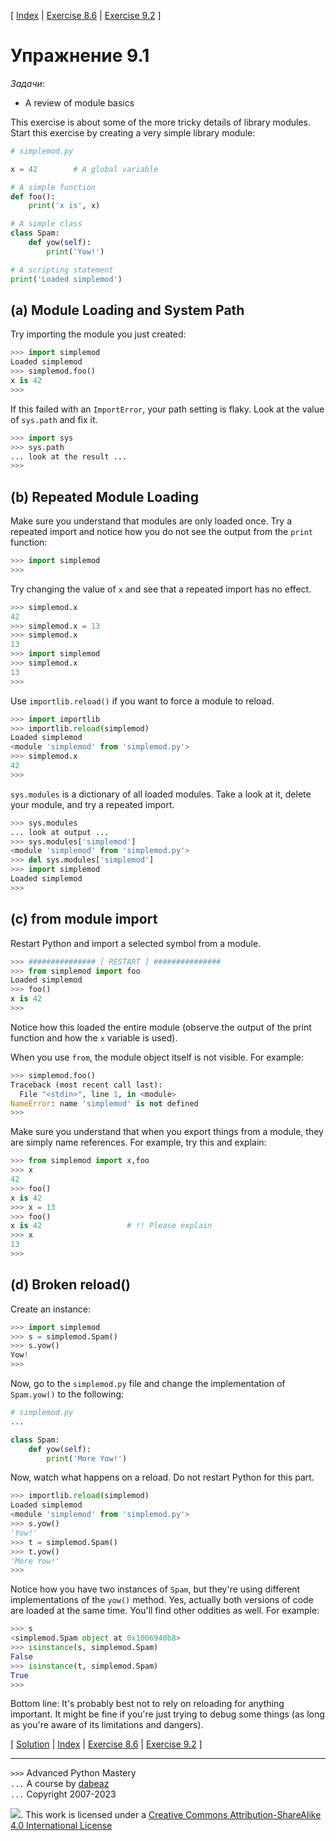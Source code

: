\[ [Index](index.md) | [Exercise 8.6](ex8_6.md) | [Exercise 9.2](ex9_2.md) \]

# Упражнение 9.1

*Задачи:*

- A review of module basics

This exercise is about some of the more tricky details of library modules. 
Start this exercise by creating a very simple library module:

```python
# simplemod.py

x = 42        # A global variable

# A simple function
def foo():   
    print('x is', x)

# A simple class
class Spam:
    def yow(self):
        print('Yow!')

# A scripting statement
print('Loaded simplemod')
```
    
##  (a) Module Loading and System Path

Try importing the module you just created:

```python
>>> import simplemod
Loaded simplemod
>>> simplemod.foo()
x is 42
>>>
```
    
If this failed with an `ImportError`, your path setting is
flaky.  Look at the value of `sys.path` and fix it.

```python
>>> import sys
>>> sys.path
... look at the result ...
>>>
```
    
## (b) Repeated Module Loading
    
Make sure you understand that modules are only loaded
once.  Try a repeated import and notice how you do not see
the output from the `print` function:

```python
>>> import simplemod
>>>
```

Try changing the value of `x` and see that a repeated import
has no effect.

```python
>>> simplemod.x
42
>>> simplemod.x = 13
>>> simplemod.x
13
>>> import simplemod
>>> simplemod.x
13
>>>
```

Use `importlib.reload()` if you want to force a module to reload.

```python
>>> import importlib
>>> importlib.reload(simplemod)
Loaded simplemod
<module 'simplemod' from 'simplemod.py'>
>>> simplemod.x
42
>>>
```
    
`sys.modules` is a dictionary of all loaded modules.  Take
a look at it, delete your module, and try a repeated import.

```python
>>> sys.modules
... look at output ...
>>> sys.modules['simplemod']
<module 'simplemod' from 'simplemod.py'>
>>> del sys.modules['simplemod']
>>> import simplemod
Loaded simplemod
>>>
```

## (c) from module import

Restart Python and import a selected symbol from a module.

```python
>>> ############### [ RESTART ] ###############
>>> from simplemod import foo
Loaded simplemod
>>> foo()
x is 42
>>>
```

Notice how this loaded the entire module (observe the output of
the print function and how the `x` variable is used).

When you use `from`, the module object itself is not
visible.  For example:

```python
>>> simplemod.foo()
Traceback (most recent call last):
  File "<stdin>", line 1, in <module>
NameError: name 'simplemod' is not defined
>>> 
```

Make sure you understand that when you export things from a module,
they are simply name references.  For example, try this and explain:

```python
>>> from simplemod import x,foo
>>> x
42
>>> foo()
x is 42
>>> x = 13
>>> foo()
x is 42                   # !! Please explain
>>> x
13
>>>
```

## (d) Broken reload()

Create an instance:

```python
>>> import simplemod
>>> s = simplemod.Spam()
>>> s.yow()
Yow!
>>>
```

Now, go to the `simplemod.py` file and change the implementation of `Spam.yow()` to the
following:

```python
# simplemod.py
...

class Spam:
    def yow(self):
        print('More Yow!')
```

Now, watch what happens on a reload.  Do not restart Python for this part.

```python
>>> importlib.reload(simplemod)
Loaded simplemod
<module 'simplemod' from 'simplemod.py'>
>>> s.yow()
'Yow!'
>>> t = simplemod.Spam()
>>> t.yow()
'More Yow!'
>>>
```

Notice how you have two instances of `Spam`, but they're using different implementations
of the `yow()` method.  Yes, actually both versions of code are loaded at the same time.
You'll find other oddities as well.  For example:

```python
>>> s
<simplemod.Spam object at 0x1006940b8>
>>> isinstance(s, simplemod.Spam)
False
>>> isinstance(t, simplemod.Spam)
True
>>>
```

Bottom line:  It's probably best not to rely on reloading for anything important. 
It might be fine if you're just trying to debug some things (as long as you're
aware of its limitations and dangers).

\[ [Solution](soln9_1.md) | [Index](index.md) | [Exercise 8.6](ex8_6.md) | [Exercise 9.2](ex9_2.md) \]

----
`>>>` Advanced Python Mastery  
`...` A course by [dabeaz](https://www.dabeaz.com)  
`...` Copyright 2007-2023  

![](https://i.creativecommons.org/l/by-sa/4.0/88x31.png). This work is licensed under a [Creative Commons Attribution-ShareAlike 4.0 International License](http://creativecommons.org/licenses/by-sa/4.0/)

